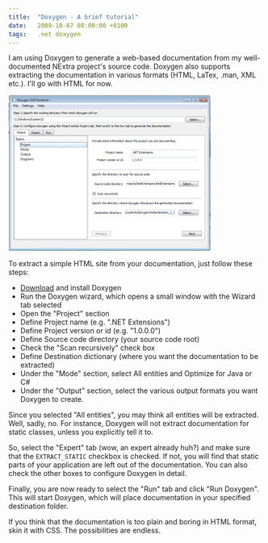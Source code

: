 ```yaml
---
title:  "Doxygen - A brief tutorial"
date:   2009-10-07 08:00:00 +0100
tags:	.net doxygen
---
```



I am using Doxygen to generate a web-based documentation from my well-documented
NExtra project's source code. Doxygen also supports extracting the documentation
in various formats (HTML, LaTex, .man, XML etc.). I'll go with HTML for now.

![Doxygen Wizard](/assets/img/blog/2009-10-07.png)

To extract a simple HTML site from your documentation, just follow these steps:

- [Download](http://www.stack.nl/~dimitri/doxygen/) and install Doxygen
- Run the Doxygen wizard, which opens a small window with the Wizard tab selected
- Open the "Project" section
- Define Project name (e.g. ".NET Extensions")
- Define Project version or id (e.g. "1.0.0.0")
- Define Source code directory (your source code root)
- Check the "Scan recursively" check box
- Define Destination dictionary (where you want the documentation to be extracted)
- Under the "Mode" section, select All entities and Optimize for Java or C#
- Under the "Output" section, select the various output formats you want Doxygen to create.

Since you selected "All entities", you may think all entities will be extracted.
Well, sadly, no. For instance, Doxygen will not extract documentation for static
classes, unless you explicitly tell it to.

So, select the "Expert" tab (wow, an expert already huh?) and make sure that the
`EXTRACT_STATIC` checkbox is checked. If not, you will find that static parts of
your application are left out of the documentation. You can also check the other
boxes to configure Doxygen in detail.

Finally, you are now ready to select the "Run" tab and click "Run Doxygen". This
will start Doxygen, which will place documentation in your specified destination
folder.

If you think that the documentation is too plain and boring in HTML format, skin
it with CSS. The possibilities are endless.